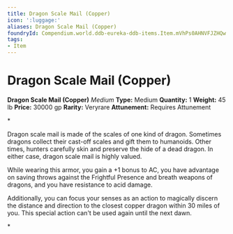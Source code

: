 ```yaml
---
title: Dragon Scale Mail (Copper)
icon: ':luggage:'
aliases: Dragon Scale Mail (Copper)
foundryId: Compendium.world.ddb-eureka-ddb-items.Item.mVhPs0AHNVFJZHQw
tags:
- Item
---
```


# Dragon Scale Mail (Copper)

**Dragon Scale Mail (Copper)**
_Medium_
**Type:** Medium
**Quantity:** 1
**Weight:** 45 lb
**Price:** 30000 gp
**Rarity:** Veryrare
**Attunement:** Requires Attunement

*<p>Dragon scale mail is made of the scales of one kind of dragon. Sometimes dragons collect their cast-off scales and gift them to humanoids. Other times, hunters carefully skin and preserve the hide of a dead dragon. In either case, dragon scale mail is highly valued.

While wearing this armor, you gain a +1 bonus to AC, you have advantage on saving throws against the Frightful Presence and breath weapons of dragons, and you have resistance to acid damage.

Additionally, you can focus your senses as an action to magically discern the distance and direction to the closest copper dragon within 30 miles of you. This special action can't be used again until the next dawn.</p>*